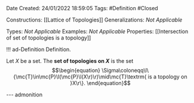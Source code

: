 <br />
<br />

Date Created: 24/01/2022 18:59:05
Tags: #Definition #Closed 

Constructions: [[Lattice of Topologies]]
Generalizations: _Not Applicable_

Types: _Not Applicable_
Examples: _Not Applicable_ 
Properties: [[Intersection of set of topologies is a topology]]

!!! ad-Definition Definition.

Let $X$ be a set. The **set of topologies on $X$** is the set
$$\begin{equation}
    \Sigma\coloneqq\l\{\mc{T}\in\mc{P}\l(\mc{P}\l(X\r)\r)\mid\mc{T}\textrm{ is a topology on }X\r\}.
\end{equation}$$

--- admonition
